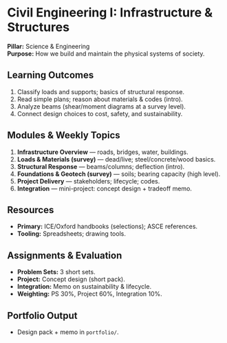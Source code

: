 # Civil Engineering I: Infrastructure & Structures
**Pillar:** Science & Engineering  
**Purpose:** How we build and maintain the physical systems of society.

## Learning Outcomes
1. Classify loads and supports; basics of structural response.
2. Read simple plans; reason about materials & codes (intro).
3. Analyze beams (shear/moment diagrams at a survey level).
4. Connect design choices to cost, safety, and sustainability.

## Modules & Weekly Topics
1. **Infrastructure Overview** — roads, bridges, water, buildings.
2. **Loads & Materials (survey)** — dead/live; steel/concrete/wood basics.
3. **Structural Response** — beams/columns; deflection (intro).
4. **Foundations & Geotech (survey)** — soils; bearing capacity (high level).
5. **Project Delivery** — stakeholders; lifecycle; codes.
6. **Integration** — mini-project: concept design + tradeoff memo.

## Resources
- **Primary:** ICE/Oxford handbooks (selections); ASCE references.
- **Tooling:** Spreadsheets; drawing tools.

## Assignments & Evaluation
- **Problem Sets:** 3 short sets.
- **Project:** Concept design (short pack).
- **Integration:** Memo on sustainability & lifecycle.
- **Weighting:** PS 30%, Project 60%, Integration 10%.

## Portfolio Output
- Design pack + memo in `portfolio/`.
